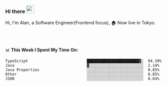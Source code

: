 ### Hi there <img src="https://media.giphy.com/media/hvRJCLFzcasrR4ia7z/giphy.gif" width="25px">

<!-- ![visitors](https://visitor-badge.glitch.me/badge?page_id=dislfyer.dislfyer) -->

Hi, I'm Alan, a Software Engineer(Frontend focus), 🏠 Now live in Tokyo.

<br/>
<br/>

📊 **This Week I Spent My Time On:**


<!--START_SECTION:waka-->

```text
TypeScript                          ███████████████████████▓░  94.39%
Java                                ▓░░░░░░░░░░░░░░░░░░░░░░░░  2.14%
Java Properties                     ░░░░░░░░░░░░░░░░░░░░░░░░░  0.85%
Other                               ░░░░░░░░░░░░░░░░░░░░░░░░░  0.85%
JSON                                ░░░░░░░░░░░░░░░░░░░░░░░░░  0.64%
```

<!--END_SECTION:waka-->

<!--
**About Me:**
 -->
